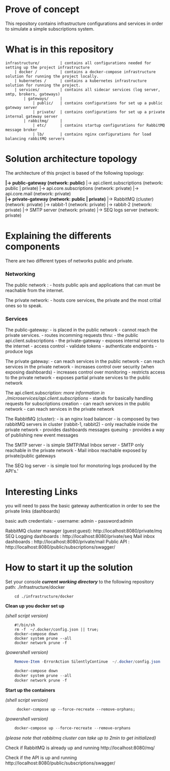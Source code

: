 # Prove of concept

This repository contains infrastructure configurations and services in order to simulate a simple subscriptions system.

# What is in this repository


	infrastructure/			| contains all configurations needed for setting up the project infrastructure
		| docker /			| contains a docker-compose infrastructure solution for running the project locally.
		| kubernetes /		| contains a kubernetes infrastructure solution for running the project.
		| services/			| contains all sidecar services (log server, smtp, brokers, gateways)
			| gateways/		| 
				| public/	| contains configurations for set up a public gateway server 
				| private/	| contains configurations for set up a private internal gateway server
			| rabbitmq/		| 
				| etc/		| contains startup configurations for RabbitMQ message broker
				| lb/		| contains nginx configurations for load balancing rabbitMQ servers


# Solution architecture topology

The architecture of this project is based of the following topology:

   **|-> public-gateway                  (network:	 public)**
		|-> api.client.subscriptions     (network:   public | private)
			|-> api.core.subscriptions   (network:   private)
			|-> api.core.mail			 (network:   private)  
	  **|-> private-gateway				 (network:   public | private)**
			|-> RabbitMQ (cluster)       (network:   private)
				|-> rabbit-1			 (network:   private)
				|-> rabbit-2			 (network:   private)
			|-> SMTP server              (network:   private)
			|-> SEQ logs server          (network:   private)

# Explaining the differents components

There are two different types of networks public and private.

### Networking
The public network :
	- hosts public apis and applications that can must be reachable from the internet.

The private network:
	- hosts core services, the private and the most critial ones so to speak.

### Services
The public-gateway:
	- is placed in the public network
	- cannot reach the private services.
	- routes incomming requests thru:
		- the public api.client.subscriptions
		- the private-gateway
	- exposes internal services to the internet
	- access control
	- validate tokens 
	- authenticate endpoints
	- produce logs

The private gateway:
	- can reach services in the public network
	- can reach services in the private network 
	- increases control over security (when exposing dashboards)
	- increases control over monitoring
	- restricts access to the private network
	- exposes partial private services to the public network

The api.client.subscription: *more information in ./microservices/api.client.subscriptions*
	- stands for basically handling requests for subscriptions creation
	- can reach services in the public network
	- can reach services in the private network 

The RabbitMQ (cluster):
	- is an nginx load balancer
	- is composed by two rabbitMQ servers in cluster (rabbit-1, rabbit2)
	- only reachable inside the private network
	- provides dashboards messages queuing
	- provides a way of publishing new event messages

The SMTP server
	- is simple SMTP/Mail Inbox server
	- SMTP only reachable in the private network
	- Mail inbox reachable exposed by private/public gateways

The SEQ log server
	- is simple tool for monotoring logs produced by the API's.'


# Interesting Links

you will need to pass the basic gateway authentication in order to see the private links (dashboards)

basic auth  credentials:
	- username: admin
	- password:admin

RabbitMQ cluster manager (guest:guest): http://localhost:8080/private/mq
SEQ Logging dashboards                : http://localhost:8080/private/seq
Mail inbox dashboards                 : http://localhost:8080/private/mail
Public API						      : http://localhost:8080/public/subscriptions/swagger/

# How to start it up the solution

Set your console ***current working directory*** to the following repository path:
	./infrastructure/docker

```shell
    cd ./infrastructure/docker
```

**Clean up you docker set up**

_(shell script version)_
```shell
    #!/bin/sh
    rm -f  ~/.docker/config.json || true;
    docker-compose down
    docker system prune --all
    docker network prune -f
```

_(powershell version)_
```powershell
    Remove-Item -ErrorAction SilentlyContinue  ~/.docker/config.json 

    docker-compose down
    docker system prune --all
    docker network prune -f
```

**Start up the containers**

_(shell script version)_
```shell
     docker-compose up --force-recreate --remove-orphans;
```
_(powershell version)_
```powershell
    docker-compose up --force-recreate --remove-orphans
```

_(please note that rabbitmq cluster can take up to 2min to get initialized)_


Check if RabbitMQ is already up and running
 http://localhost:8080/mq/

 
Check if the API is up and running
http://localhost:8080/public/subscriptions/swagger/
